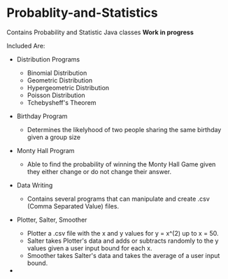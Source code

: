 # Probablity-and-Statistics
Contains Probability and Statistic Java classes **Work in progress**

Included Are:

 - Distribution Programs
    - Binomial Distribution
    - Geometric Distribution
    - Hypergeometric Distribution
    - Poisson Distribution
    - Tchebysheff's Theorem

 - Birthday Program
    - Determines the likelyhood of two people sharing the same birthday given a group size

 - Monty Hall Program
    - Able to find the probability of winning the Monty Hall Game given they either change or do not change their answer.

 - Data Writing
    - Contains several programs that can manipulate and create .csv (Comma Separated Value) files.
 - Plotter, Salter, Smoother
    - Plotter a .csv file with the x and y values for y = x^(2) up to x = 50.
    - Salter takes Plotter's data and adds or subtracts randomly to the y values given a user input bound for each x.
    - Smoother takes Salter's data and takes the average of a user input bound.

 - 
